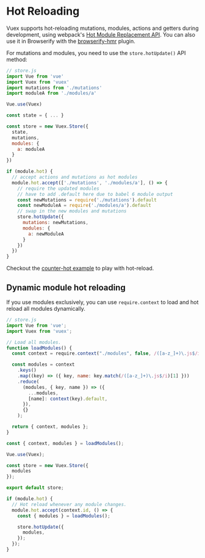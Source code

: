 # Hot Reloading

Vuex supports hot-reloading mutations, modules, actions and getters during development, using webpack's [Hot Module Replacement API](https://webpack.js.org/guides/hot-module-replacement/). You can also use it in Browserify with the [browserify-hmr](https://github.com/AgentME/browserify-hmr/) plugin.

For mutations and modules, you need to use the `store.hotUpdate()` API method:

``` js
// store.js
import Vue from 'vue'
import Vuex from 'vuex'
import mutations from './mutations'
import moduleA from './modules/a'

Vue.use(Vuex)

const state = { ... }

const store = new Vuex.Store({
  state,
  mutations,
  modules: {
    a: moduleA
  }
})

if (module.hot) {
  // accept actions and mutations as hot modules
  module.hot.accept(['./mutations', './modules/a'], () => {
    // require the updated modules
    // have to add .default here due to babel 6 module output
    const newMutations = require('./mutations').default
    const newModuleA = require('./modules/a').default
    // swap in the new modules and mutations
    store.hotUpdate({
      mutations: newMutations,
      modules: {
        a: newModuleA
      }
    })
  })
}
```

Checkout the [counter-hot example](https://github.com/vuejs/vuex/tree/dev/examples/counter-hot) to play with hot-reload.

## Dynamic module hot reloading

If you use modules exclusively, you can use `require.context` to load and hot reload all modules dynamically.

```js
// store.js
import Vue from 'vue';
import Vuex from 'vuex';

// Load all modules.
function loadModules() {
  const context = require.context("./modules", false, /([a-z_]+)\.js$/i);

  const modules = context
    .keys()
    .map((key) => ({ key, name: key.match(/([a-z_]+)\.js$/i)[1] }))
    .reduce(
      (modules, { key, name }) => ({
        ...modules,
        [name]: context(key).default,
      }),
      {}
    );

  return { context, modules };
}

const { context, modules } = loadModules();

Vue.use(Vuex);

const store = new Vuex.Store({
  modules
});

export default store;

if (module.hot) {
  // Hot reload whenever any module changes.
  module.hot.accept(context.id, () => {
    const { modules } = loadModules();

    store.hotUpdate({
      modules,
    });
  });
}
```
